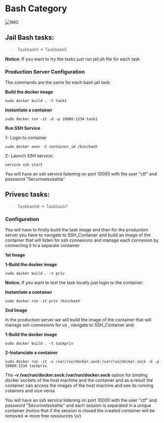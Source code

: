 # Bash Category #

![IMG](https://imgur.com/26mU44D.png)

## Jail Bash tasks: ##

> Taskbash1 -> Taskbash5

**Notice:** If you want to try the tasks just run jail.sh file for each task

### Production Server Configuration ###

The commands are the same for each bash jail task:

**Build the docker image**

```
sudo docker build . -t task1
```

**Instantiate a container**

```
sudo docker run -it -d -p 10000:1234 task1
```

**Run SSH Service**

1- Login to container

```
sudo docker exec -t container_id /bin/bash
```

2- Launch SSH service:

```
service ssh start
```

You will have an ssh service listening on port 10000 with the user "ctf" and password "Securinetsxkahla"

## Privesc tasks: ##

> Taskbash6 -> Taskbash7

### Configuration ###

You will have to firstly build the task image and then for the production server you have to navigate to SSH_Container and build an image of the container that will listen for ssh connexions and manage each connexion by connecting it to a separate container

**1st Image**

**1-Build the docker image**

```
sudo docker build . -t priv
```
**Notice:** If you want to test the task locally just login to the container:

**Instantiate a container**

```
sudo docker run -it priv /bin/bash
```

**2nd Image**

In the production server we will build the image of the container that will manage ssh connexions for us , navigate to SSH_Container and:

**1-Build the docker image**

```
sudo docker build . -t taskpriv
```

**2-Instanciate a container**

```
sudo docker run -it -v /var/run/docker.sock:/var/run/docker.sock -d -p 10000:1234 taskpriv
```
 The **-v /var/run/docker.sock:/var/run/docker.sock** option for binding docker sockets of the host machine and the container and as a result the container can access the images of the host machine and see its running cotainers and vice versa

You will have an ssh service listening on port 10000 with the user "ctf" and password "Securinetsxkahla" and each session is separated in a unique container (notice that if the session is closed the created container will be removed => more free ressources \o/)
